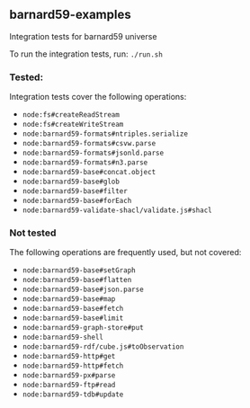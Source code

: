 ## barnard59-examples

Integration tests for barnard59 universe

To run the integration tests, run:
`./run.sh`

### Tested:
Integration tests cover the following operations:
* `node:fs#createReadStream`
* `node:fs#createWriteStream`
* `node:barnard59-formats#ntriples.serialize`
* `node:barnard59-formats#csvw.parse`
* `node:barnard59-formats#jsonld.parse`
* `node:barnard59-formats#n3.parse`
* `node:barnard59-base#concat.object`
* `node:barnard59-base#glob`
* `node:barnard59-base#filter`
* `node:barnard59-base#forEach`
* `node:barnard59-validate-shacl/validate.js#shacl`

### Not tested
The following operations are frequently used, but not covered:
* `node:barnard59-base#setGraph`
* `node:barnard59-base#flatten`
* `node:barnard59-base#json.parse`
* `node:barnard59-base#map`
* `node:barnard59-base#fetch`
* `node:barnard59-base#limit`
* `node:barnard59-graph-store#put`
* `node:barnard59-shell`
* `node:barnard59-rdf/cube.js#toObservation`
* `node:barnard59-http#get`
* `node:barnard59-http#fetch`
* `node:barnard59-px#parse`
* `node:barnard59-ftp#read`
* `node:barnard59-tdb#update`